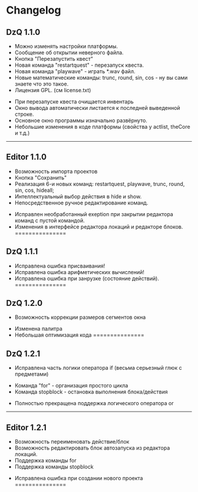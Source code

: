 # Changelog

DzQ 1.1.0
-------------------------
+ Можно изменять настройки платформы.
+ Сообщение об открытии неверного файла.
+ Кнопка "Перезапустить квест"
+ Новая команда "restartquest" - перезапуск квеста.
+ Новая команда "playwave" - играть *.wav файл.
+ Новые математические команды: trunc, round, sin, cos - ну вы сами знаете что это такое.
+ Лицензия GPL. (см license.txt)
* При перезапуске квеста очищается инвентарь
* Окно вывода автоматически листается к последней выведенной строке.
* Основное окно программы изначально развёрнуто.
* Небольшие изменения в коде платформы (свойства у actlist, theCore и т.д.)
-------------------------
Editor 1.1.0
-------------------------
+ Возможность импорта проектов
+ Кнопка "Сохранить"
+ Реализация 6-и новых команд: restartquest, playwave, trunc, round, sin, cos, hideall;
+ Интеллектуальный выбор действия в hide и show.
+ Непосредственное ручное редактирование команд.
* Исправлен необработанный exeption при закрытии редактора команд с пустой командой.
* Изменения в интерфейсе редактора локаций и редакторе блоков.
===============

DzQ 1.1.1
-------------------------
* Исправлена ошибка присваивания!
* Исправлена ошибка арифметических вычислений!
* Исправлена ошибка при занрузке (состояние действий).
===============

DzQ 1.2.0
-------------------------
+ Возможность коррекции размеров сегментов окна
* Изменена палитра
* Небольшая оптимизация кода
===============

DzQ 1.2.1
-------------------------
* Исправлена часть логики оператора if (весьма серьезный глюк с предметами)
+ Команда "for" - организация простого цикла
+ Команда stopblock - остановка выполнения блока/действия
- Полностью прекращена поддержка логического оператора or
-------------------------
Editor 1.2.1
-------------------------
+ Возможность переименовать действие/блок
+ Возможность редактировать блок автозапуска из редактора локаций.
+ Поддержка команды for
+ Поддержка команды stopblock
* Исправлена ошибка при создании нового проекта
===============